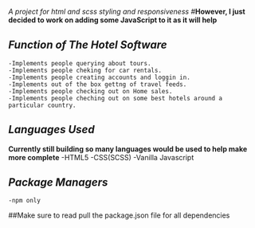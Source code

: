 _A project for html and scss styling and responsiveness_
#**However, I just decided to work on adding some JavaScript to it as it will help**

## _Function of The Hotel Software_

    -Implements people querying about tours.
    -Implements people cheking for car rentals.
    -Implements people creating accounts and loggin in.
    -Implements out of the box gettng of travel feeds.
    -Implements people checking out on Home sales.
    -Implements people cheching out on some best hotels around a particular country.

## _Languages Used_

**Currently still building so many languages would be used to help make more complete**
-HTML5
-CSS(SCSS)
-Vanilla Javascript

## _Package Managers_

    -npm only

##Make sure to read pull the package.json file for all dependencies
